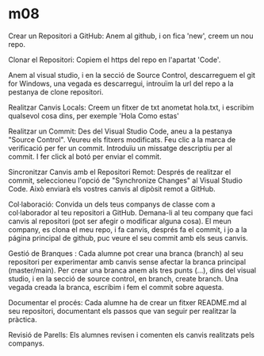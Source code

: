 # m08
Crear un Repositori a GitHub:
Anem al github, i on fica 'new', creem un nou repo.

Clonar el Repositori:
Copiem el https del repo en l'apartat 'Code'.

Anem al visual studio, i en la secció de Source Control, descarreguem el git for Windows, una vegada es descarregui, introuïm la url del repo a la pestanya de clone repositori.

Realitzar Canvis Locals:
Creem un fitxer de txt anometat hola.txt, i escribim qualsevol cosa dins, per exemple 'Hola Como estas'

Realitzar un Commit:
Des del Visual Studio Code, aneu a la pestanya "Source Control".
Veureu els fitxers modificats. Feu clic a la marca de verificació per fer un commit.
Introduïu un missatge descriptiu per al commit.
I fer click al botó per enviar el commit.

Sincronitzar Canvis amb el Repositori Remot:
Després de realitzar el commit, seleccioneu l'opció de "Synchronize Changes" al Visual Studio Code.
Això enviarà els vostres canvis al dipòsit remot a GitHub.

Col·laboració:
Convida un dels teus companys de classe com a col·laborador al teu repositori a GitHub.
Demana-li al teu company que faci canvis al repositori (pot ser afegir o modificar alguna cosa).
El meun company, es clona el meu repo, i fa canvis, després fa el commit, i jo a la página principal de github, puc veure el seu commit amb els seus canvis.


Gestió de Branques :
Cada alumne pot crear una branca (branch) al seu repositori per experimentar amb canvis sense afectar la branca principal (master/main).
Per crear una branca anem als tres punts (...), dins del visual studio, i en la secció de source control, en branch, create branch.
Una vegada creada la branca, escribim i fem el commit sobre aquesta.


Documentar el procés:
Cada alumne ha de crear un fitxer README.md al seu repositori, documentant els passos que van seguir per realitzar la pràctica.

Revisió de Parells:
Els alumnes revisen i comenten els canvis realitzats pels companys.

